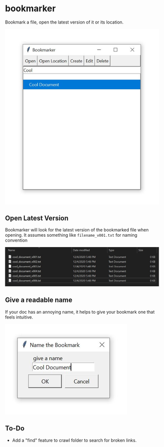 # bookmarker

Bookmark a file, open the latest version of it or its location.

![](img/bookmarker.jpg)

## Open Latest Version

Bookmarker will look for the latest version of the bookmarked file when opening. It assumes something like `filename_v001.txt` for naming convention

![](img/versioning.jpg)

## Give a readable name

If your doc has an annoying name, it helps to give your bookmark one that feels intuitive.

![](img/nice_name.jpg)

## To-Do

* Add a "find" feature to crawl folder to search for broken links.

